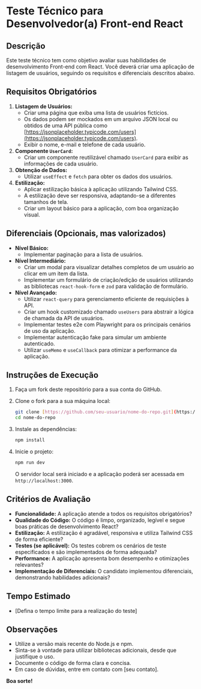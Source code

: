 # Teste Técnico para Desenvolvedor(a) Front-end React

## Descrição

Este teste técnico tem como objetivo avaliar suas habilidades de desenvolvimento Front-end com React. Você deverá criar uma aplicação de listagem de usuários, seguindo os requisitos e diferenciais descritos abaixo.

## Requisitos Obrigatórios

1.  **Listagem de Usuários:**
    * Criar uma página que exiba uma lista de usuários fictícios.
    * Os dados podem ser mockados em um arquivo JSON local ou obtidos de uma API pública como [https://jsonplaceholder.typicode.com/users](https://jsonplaceholder.typicode.com/users).
    * Exibir o nome, e-mail e telefone de cada usuário.
2.  **Componente `UserCard`:**
    * Criar um componente reutilizável chamado `UserCard` para exibir as informações de cada usuário.
3.  **Obtenção de Dados:**
    * Utilizar `useEffect` e `fetch` para obter os dados dos usuários.
4.  **Estilização:**
    * Aplicar estilização básica à aplicação utilizando Tailwind CSS.
    * A estilização deve ser responsiva, adaptando-se a diferentes tamanhos de tela.
    * Criar um layout básico para a aplicação, com boa organização visual.

## Diferenciais (Opcionais, mas valorizados)

* **Nível Básico:**
    * Implementar paginação para a lista de usuários.
* **Nível Intermediário:**
    * Criar um modal para visualizar detalhes completos de um usuário ao clicar em um item da lista.
    * Implementar um formulário de criação/edição de usuários utilizando as bibliotecas `react-hook-form` e `zod` para validação de formulário.
* **Nível Avançado:**
    * Utilizar `react-query` para gerenciamento eficiente de requisições à API.
    * Criar um hook customizado chamado `useUsers` para abstrair a lógica de chamada da API de usuários.
    * Implementar testes e2e com Playwright para os principais cenários de uso da aplicação.
    * Implementar autenticação fake para simular um ambiente autenticado.
    * Utilizar `useMemo` e `useCallback` para otimizar a performance da aplicação.

## Instruções de Execução

1.  Faça um fork deste repositório para a sua conta do GitHub.
2.  Clone o fork para a sua máquina local:

    ```bash
    git clone [https://github.com/seu-usuario/nome-do-repo.git](https://github.com/seu-usuario/nome-do-repo.git)
    cd nome-do-repo
    ```

3.  Instale as dependências:

    ```bash
    npm install
    ```

4.  Inicie o projeto:

    ```bash
    npm run dev
    ```

    O servidor local será iniciado e a aplicação poderá ser acessada em `http://localhost:3000`.

## Critérios de Avaliação

* **Funcionalidade:** A aplicação atende a todos os requisitos obrigatórios?
* **Qualidade do Código:** O código é limpo, organizado, legível e segue boas práticas de desenvolvimento React?
* **Estilização:** A estilização é agradável, responsiva e utiliza Tailwind CSS de forma eficiente?
* **Testes (se aplicável):** Os testes cobrem os cenários de teste especificados e são implementados de forma adequada?
* **Performance:** A aplicação apresenta bom desempenho e otimizações relevantes?
* **Implementação de Diferenciais:** O candidato implementou diferenciais, demonstrando habilidades adicionais?

## Tempo Estimado

* \[Defina o tempo limite para a realização do teste]

## Observações

* Utilize a versão mais recente do Node.js e npm.
* Sinta-se à vontade para utilizar bibliotecas adicionais, desde que justifique o uso.
* Documente o código de forma clara e concisa.
* Em caso de dúvidas, entre em contato com \[seu contato].

**Boa sorte!**
